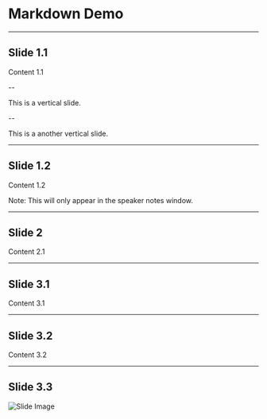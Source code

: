 # Markdown Demo

---

## Slide 1.1

Content 1.1

--

This is a vertical slide.

--

This is a another vertical slide.

---

## Slide 1.2

Content 1.2

Note: This will only appear in the speaker notes window.

---

## Slide 2

Content 2.1

---


## Slide 3.1

Content 3.1

---

## Slide 3.2

Content 3.2

---

## Slide 3.3

![Slide Image](https://s3.amazonaws.com/static.slid.es/logo/v2/slides-symbol-512x512.png)
